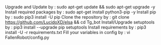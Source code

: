 
Upgrade and Update by : sudo apt-get update && sudo apt-get upgrade -y
Install required packages by : sudo apt-get install python3-pip -y
Install pip by : sudo pip3 install -U pip
Clone the repository by : git clone https://github.com/LucidoXD/elsa && cd Tg_bot
Install/Upgrade setuptools by : pip3 install --upgrade pip setuptools
Install requirements by : pip3 install -U -r requirements.txt
Fill your variables in config by : vi FallenRobot/config.py
